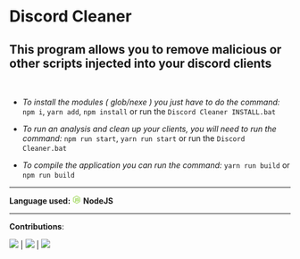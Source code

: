 # Discord Cleaner
## This program allows you to remove malicious or other scripts injected into your discord clients

<br/>


 - *To install the modules ( glob/nexe ) you just have to do the command:* ```npm i```, ```yarn add```, ```npm install``` or run the `Discord Cleaner INSTALL.bat`

- *To run an analysis and clean up your clients, you will need to run the command:* ```npm run start```, ```yarn run start``` or run the `Discord Cleaner.bat`<br/>

- *To compile the application you can run the command:* ```yarn run build``` or ```npm run build```

---

**Language used:** <img height="15" src="https://raw.githubusercontent.com/devicons/devicon/master/icons/nodejs/nodejs-original.svg"> **NodeJS**

---

**Contributions**:

<code><img height="50" src="https://avatars.githubusercontent.com/u/58274222?v=4"></code> | <code><img height="50" src="https://avatars.githubusercontent.com/u/63268168?v=4"></code> | <code><img height="50" src="https://avatars.githubusercontent.com/u/74469788?s=400&u=9a74fbf647c26ff9633e13233d3c6017c6fd43e7&v=4"></code>  

</p>
